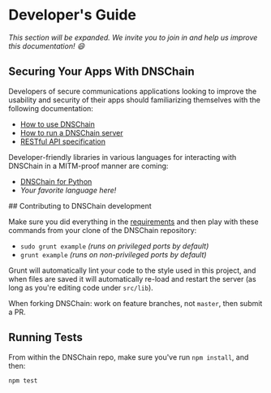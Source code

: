# Developer's Guide

_This section will be expanded. We invite you to join in and help us improve this documentation! :smile:_

## Securing Your Apps With DNSChain

Developers of secure communications applications looking to improve the usability and security of their apps should familiarizing themselves with the following documentation:

- [How to use DNSChain](How-do-I-use-it.md)
- [How to run a DNSChain server](How-do-I-run-my-own.md)
- [RESTful API specification](What-is-it.md#API)

Developer-friendly libraries in various languages for interacting with DNSChain in a MITM-proof manner are coming:

- [DNSChain for Python](https://github.com/okTurtles/pydnschain)
- _Your favorite language here!_

<a name="Working"/>
## Contributing to DNSChain development

Make sure you did everything in the [requirements](How-do-I-run-my-own.md#Requirements) and then play with these commands from your clone of the DNSChain repository:

- `sudo grunt example` _(runs on privileged ports by default)_
- `grunt example` _(runs on non-privileged ports by default)_

Grunt will automatically lint your code to the style used in this project, and when files are saved it will automatically re-load and restart the server (as long as you're editing code under `src/lib`).

When forking DNSChain: work on feature branches, not `master`, then submit a PR.

## Running Tests

From within the DNSChain repo, make sure you've run `npm install`, and then:

    npm test
